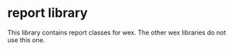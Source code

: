 # report library

This library contains report classes for wex.
The other wex libraries do not use this one.
